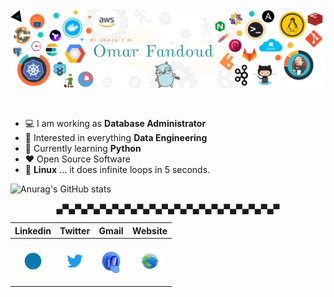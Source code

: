 <img src="https://github.com/OFandoud/OFandoud/blob/main/assets/banner.png" alt="Introduction Banner.." style="text-align: center; margin-bottom: 30px;" />

-   :computer: I am working as **Database Administrator**
-   :monocle_face: Interested in everything **Data Engineering**
-   :seedling: Currently learning **Python**
-   :heart: Open Source Software
-   :penguin: **Linux** ... it does infinite loops in 5 seconds.

![Anurag's GitHub stats](https://github-readme-stats.vercel.app/api?username=ofandoud&show_icons=true)

<p align="center">▄▀▄▀▄▀▄▀▄▀▄▀▄▀▄▀▄▀▄▀▄▀▄▀▄▀▄▀▄▀▄▀▄▀▄▀</p>

 <div align="center">

| **Linkedin**  | **Twitter**  | **Gmail**  | **Website**  |
|:-:|:-:|:-:|:-:|
| <p align="center" ><a href="https://www.linkedin.com/in/ofandoud/" title="Linkedin"><img src="./assets/linkedin.gif" alt="Linkedin" width="40px" height="40px"></a> </p>  |  <p align="center" ><a href="https://twitter.com/OFandoud" title="Twitter"><img src="./assets/twitter.gif" alt="Twitter" width="40px" height="40px"></a> </p>  | <p align="center" ><a href="mailto:omar.shehtah.aboufandoud@gmail.com.com" title="Gmail"><img src="./assets/mail.gif" alt="Gmail" width="40px" height="40px"></a> </p>  | <p align="center" ><a href="https://campsite.bio/ofandoud" title="Website"><img src="./assets/website.gif" alt="Website" width="40px" height="40px"></a> </p>  |
</div>


